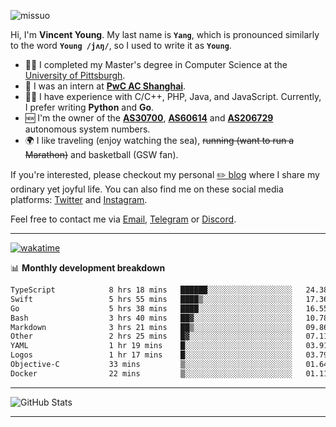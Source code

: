 <p align="left"> <img src="https://komarev.com/ghpvc/?username=missuo&label=Profile%20views&color=0e75b6&style=flat" alt="missuo" /> </p>

Hi, I'm **Vincent Young**. My last name is **`Yang`**, which is pronounced similarly to the word **`Young /jʌŋ/`**, so I used to write it as **`Young`**.

- 👨‍🎓 I completed my Master's degree in Computer Science at the [University of Pittsburgh](https://www.pitt.edu).
- 💼 I was an intern at **[PwC AC Shanghai](https://www.linkedin.com/company/pwc-ac-shanghai/)**.
- 👨‍💻 I have experience with C/C++, PHP, Java, and JavaScript. Currently, I prefer writing **Python** and **Go**.
- 🆕 I'm the owner of the **[AS30700](https://bgp.tools/as/30700)**, **[AS60614](https://bgp.tools/as/60614)** and **[AS206729](https://bgp.tools/as/206729)** autonomous system numbers.
- 🌍 I like traveling (enjoy watching the sea), ~~running (want to run a Marathon)~~ and basketball (GSW fan).

If you're interested, please checkout my personal [✏️ blog](https://missuo.me/) where I share my ordinary yet joyful life. You can also find me on these social media platforms: [Twitter](https://twitter.com/m1ssuo) and [Instagram](https://www.instagram.com/missuo.me).

Feel free to contact me via <a href="mailto:me@owo.nz">Email</a>, [Telegram](https://t.me/missuo) or [Discord](https://discordapp.com/users/missuo#7448).

-------

[![wakatime](https://wakatime.com/badge/user/c13cd961-40ca-417a-afb6-1f9ea8ac295c.svg)](https://wakatime.com/@missuo)

📊 **Monthly development breakdown**
<!--START_SECTION:waka-->

```txt
TypeScript            8 hrs 18 mins   ██████░░░░░░░░░░░░░░░░░░░   24.38 %
Swift                 5 hrs 55 mins   ████▒░░░░░░░░░░░░░░░░░░░░   17.36 %
Go                    5 hrs 38 mins   ████░░░░░░░░░░░░░░░░░░░░░   16.55 %
Bash                  3 hrs 40 mins   ██▓░░░░░░░░░░░░░░░░░░░░░░   10.78 %
Markdown              3 hrs 21 mins   ██▒░░░░░░░░░░░░░░░░░░░░░░   09.86 %
Other                 2 hrs 25 mins   █▓░░░░░░░░░░░░░░░░░░░░░░░   07.11 %
YAML                  1 hr 19 mins    █░░░░░░░░░░░░░░░░░░░░░░░░   03.91 %
Logos                 1 hr 17 mins    █░░░░░░░░░░░░░░░░░░░░░░░░   03.79 %
Objective-C           33 mins         ▒░░░░░░░░░░░░░░░░░░░░░░░░   01.64 %
Docker                22 mins         ▒░░░░░░░░░░░░░░░░░░░░░░░░   01.11 %
```

<!--END_SECTION:waka-->

-------

![GitHub Stats](https://github-readme-stats-opal-alpha-76.vercel.app/api?username=missuo&show_icons=true&theme=transparent)

-------

